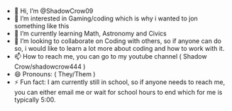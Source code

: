 - 👋 Hi, I’m @ShadowCrow09
- 👀 I’m interested in Gaming/coding which is why i wanted to jon something like this
- 🌱 I’m currently learning Math, Astronomy and Civics
- 💞️ I’m looking to collaborate on Coding with others, so if anyone can do so, i would like to learn a lot more about coding and how to work with it.
- 📫 How to reach me, you can go to my youtube channel ( Shadow Crow/shadowcrow444 )
- 😄 Pronouns: ( They/Them )
- ⚡ Fun fact: I am currently still in school, so if anyone needs to reach me, you can either email me or wait for school hours to end which for me is typically 5:00.

<!---
ShadowCrow09/ShadowCrow09 is a ✨ special ✨ repository because its `README.md` (this file) appears on your GitHub profile.
You can click the Preview link to take a look at your changes.
--->
